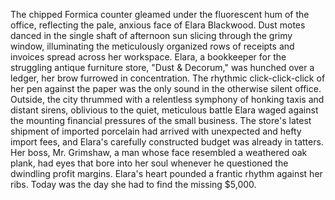 The chipped Formica counter gleamed under the fluorescent hum of the office, reflecting the pale, anxious face of Elara Blackwood.  Dust motes danced in the single shaft of afternoon sun slicing through the grimy window, illuminating the meticulously organized rows of receipts and invoices spread across her workspace.  Elara, a bookkeeper for the struggling antique furniture store, "Dust & Decorum," was hunched over a ledger, her brow furrowed in concentration.  The rhythmic click-click-click of her pen against the paper was the only sound in the otherwise silent office.  Outside, the city thrummed with a relentless symphony of honking taxis and distant sirens, oblivious to the quiet, meticulous battle Elara waged against the mounting financial pressures of the small business.  The store's latest shipment of imported porcelain had arrived with unexpected and hefty import fees, and Elara's carefully constructed budget was already in tatters.  Her boss, Mr. Grimshaw, a man whose face resembled a weathered oak plank, had eyes that bore into her soul whenever he questioned the dwindling profit margins.  Elara's heart pounded a frantic rhythm against her ribs.  Today was the day she had to find the missing $5,000.
